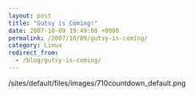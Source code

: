 ```yaml
---
layout: post
title: "Gutsy is Coming!"
date: 2007-10-09 19:49:00 +0000
permalink: /2007/10/09/gutsy-is-coming/
category: Linux
redirect_from:
  - /blog/gutsy-is-coming/
---
```

/sites/default/files/images/710countdown_default.png
